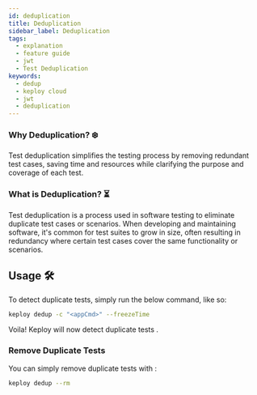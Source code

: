 ```yaml
---
id: deduplication
title: Deduplication
sidebar_label: Deduplication
tags:
  - explanation
  - feature guide
  - jwt
  - Test Deduplication
keywords:
  - dedup
  - keploy cloud
  - jwt
  - deduplication
---
```


### Why Deduplication? ❄️

Test deduplication simplifies the testing process by removing redundant test cases, saving time and resources while clarifying the purpose and coverage of each test.

### What is Deduplication? ⏳

Test deduplication is a process used in software testing to eliminate duplicate test cases or scenarios. When developing and maintaining software, it's common for test suites to grow in size, often resulting in redundancy where certain test cases cover the same functionality or scenarios.

## Usage 🛠️

To detect duplicate tests, simply run the below command, like so:

```bash
keploy dedup -c "<appCmd>" --freezeTime
```

Voila! Keploy will now detect duplicate tests .

### Remove Duplicate Tests

You can simply remove duplicate tests with :

```bash
keploy dedup --rm
```
